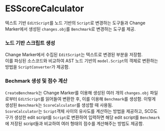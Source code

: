 # ESScoreCalculator

텍스트 기반 `EditScript`를 노드 기반의 `Script`로 변경하는 도구들과 Change Marker에서 생성된 `changes.obj`를 `Benchmark`로 변경하는 도구를 제공.  


### 노드 기반 스크립트 생성

Change Marker에서 수집된 `EditScript`는 텍스트로 변경된 부분을 저장함.  
이를 파싱된 소스코드와 비교하여 AST 노드 기반의 `model.Script`의 객체로 변환하는 방법을 `ScriptConverter`가 제공함. 

### Bechmark 생성 및 점수 계산

`CreateBenchmark`는 Change Marker를 이용해 생성된 여러 개의 `changes.obj` 파일로부터 `EditScript`를 읽어들여 변환한 후, 이를 이용해 `Benchmark`를 생성함. 이렇게 생성된 `Benchmark`는 `ScoreCalculator`를 생성할 때 사용됨.   
`ScoreCalculator`는 `Script`객체 사이의 유사도를 계산하는 방법을 제공하고, SCD도구가 생성한 edit script를 `Script`로 변환하여 입력하면
해당 edit script를 `Benchmark`에 저장된 script들과 비교하여 여러 형태의 점수를 계산해주는 방법도 제공함.   

